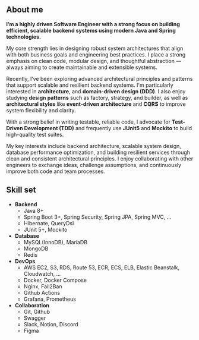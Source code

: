 ## About me

**I’m a highly driven Software Engineer with a strong focus on building efficient, scalable backend systems using modern Java and Spring technologies.**

My core strength lies in designing robust system architectures that align with both business goals and engineering best practices. I place a strong emphasis on clean code, modular design, and thoughtful abstraction — always aiming to create maintainable and extensible systems.

Recently, I’ve been exploring advanced architectural principles and patterns that support scalable and resilient backend systems. I'm particularly interested in **architecture**, and **domain-driven design (DDD)**. I also enjoy studying **design patterns** such as factory, strategy, and builder, as well as **architectural styles** like **event-driven architecture** and **CQRS** to improve system flexibility and clarity.

With a strong belief in writing testable, reliable code, I advocate for **Test-Driven Development (TDD)** and frequently use **JUnit5** and **Mockito** to build high-quality test suites.

My key interests include backend architecture, scalable system design, database performance optimization, and building resilient services through clean and consistent architectural principles. I enjoy collaborating with other engineers to exchange ideas, challenge assumptions, and continuously improve both code and team processes.

## Skill set

- **Backend**
  - Java 8+
  - Spring Boot 3+, Spring Security, Spring JPA, Spring MVC, ...
  - Hibernate, QueryDsl
  - JUnit 5+, Mockito
- **Database**
  - MySQL(InnoDB), MariaDB
  - MongoDB
  - Redis
- **DevOps**
  - AWS EC2, S3, RDS, Route 53, ECR, ECS, ELB, Elastic Beanstalk, Cloudwatch, ...
  - Docker, Docker Compose
  - Nginx, Fail2Ban
  - Github Actions
  - Grafana, Prometheus
- **Collaboration**
  - Git, Github
  - Swagger
  - Slack, Notion, Discord
  - Figma

